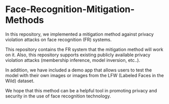 # Face-Recognition-Mitigation-Methods
In this repository, we implemented a mitigation method against privacy violation attacks on face recognition (FR) systems.

This repository contains the FR system that the mitigation method will work on it. Also, this repository supports existing publicly available privacy violation attacks (membership inference, model inversion, etc..).


In addition, we have included a demo app that allows users to test the model with their own images or images from the LFW (Labeled Faces in the Wild) dataset.

We hope that this method can be a helpful tool in promoting privacy and security in the use of face recognition technology.

